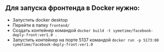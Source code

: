## Для запуска фронтенда в Docker нужно:

- Запустить docker desktop
- Перейти в папку `frontend/`
- Создать контейнер командой `docker build -t symetime/facebook-deply-front:ver1.0 .`
- Запустить контейнер на порте 5137 командой 
`docker run -p 5173:80 symetime/facebook-deply-front:ver1.0`